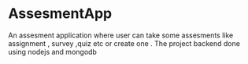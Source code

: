 # AssesmentApp
An assesment application where user can take some assesments like assignment , survey ,quiz etc or create one . The project backend done using nodejs and  mongodb 
